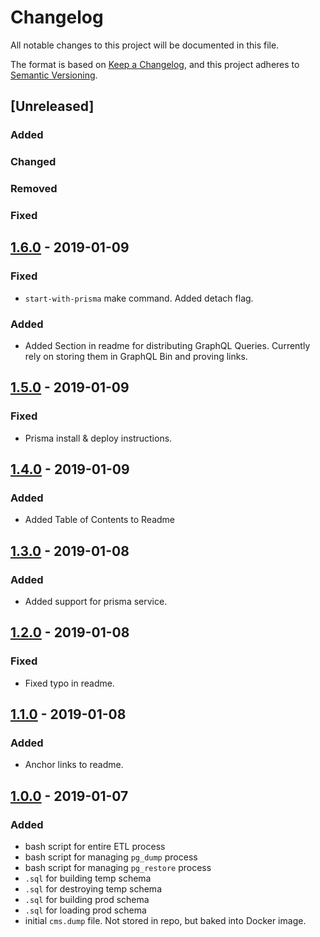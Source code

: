 # Changelog
All notable changes to this project will be documented in this file.

The format is based on [Keep a Changelog](https://keepachangelog.com/en/1.0.0/),
and this project adheres to [Semantic Versioning](https://semver.org/spec/v2.0.0.html).

## [Unreleased]

### Added
### Changed
### Removed
### Fixed

## [1.6.0](https://github.com/sudowing/cms-utilization-db/tree/v1.6.0) - 2019-01-09

### Fixed
- `start-with-prisma` make command. Added detach flag.

### Added
- Added Section in readme for distributing GraphQL Queries. Currently rely on storing them in GraphQL Bin and proving links.

## [1.5.0](https://github.com/sudowing/cms-utilization-db/tree/v1.5.0) - 2019-01-09

### Fixed
- Prisma install & deploy instructions.

## [1.4.0](https://github.com/sudowing/cms-utilization-db/tree/v1.4.0) - 2019-01-09

### Added
- Added Table of Contents to Readme

## [1.3.0](https://github.com/sudowing/cms-utilization-db/tree/v1.3.0) - 2019-01-08

### Added
- Added support for prisma service.

## [1.2.0](https://github.com/sudowing/cms-utilization-db/tree/v1.2.0) - 2019-01-08

### Fixed
- Fixed typo in readme.

## [1.1.0](https://github.com/sudowing/cms-utilization-db/tree/v1.1.0) - 2019-01-08

### Added
- Anchor links to readme.

## [1.0.0](https://github.com/sudowing/cms-utilization-db/tree/v1.0.0) - 2019-01-07

### Added
- bash script for entire ETL process
- bash script for managing `pg_dump` process
- bash script for managing `pg_restore` process
- `.sql` for building temp schema
- `.sql` for destroying temp schema
- `.sql` for building prod schema
- `.sql` for loading prod schema
- initial `cms.dump` file. Not stored in repo, but baked into Docker image.
